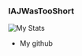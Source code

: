 ### IAJWasTooShort

![My Stats](https://github-readme-stats.vercel.app/api?username=IAJWasTooShort&show_icons=true)

- My github
